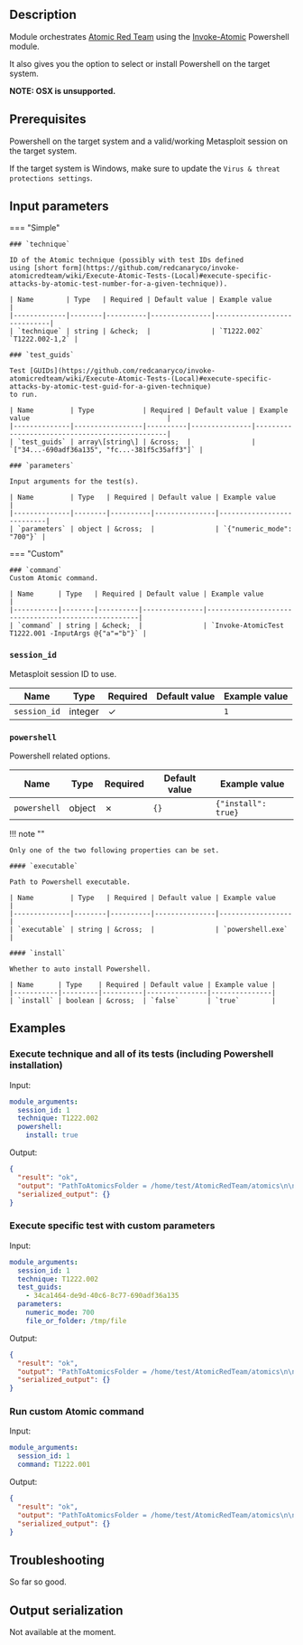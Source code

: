 ## Description
Module orchestrates [Atomic Red Team](https://github.com/redcanaryco/atomic-red-team) using the [Invoke-Atomic](https://github.com/redcanaryco/invoke-atomicredteam) Powershell module.

It also gives you the option to select or install Powershell on the target system.

**NOTE: OSX is unsupported.**

## Prerequisites
Powershell on the target system and a valid/working Metasploit session on the target system.

If the target system is Windows, make sure to update the `Virus & threat protections settings`.

## Input parameters

=== "Simple"

    ### `technique`
    
    ID of the Atomic technique (possibly with test IDs defined
    using [short form](https://github.com/redcanaryco/invoke-atomicredteam/wiki/Execute-Atomic-Tests-(Local)#execute-specific-attacks-by-atomic-test-number-for-a-given-technique)).
    
    | Name        | Type   | Required | Default value | Example value               |
    |-------------|--------|----------|---------------|-----------------------------|
    | `technique` | string | &check;  |               | `T1222.002` `T1222.002-1,2` |
    
    ### `test_guids`
    
    Test [GUIDs](https://github.com/redcanaryco/invoke-atomicredteam/wiki/Execute-Atomic-Tests-(Local)#execute-specific-attacks-by-atomic-test-guid-for-a-given-technique)
    to run.
    
    | Name         | Type            | Required | Default value | Example value                                  |
    |--------------|-----------------|----------|---------------|------------------------------------------------|
    | `test_guids` | array\[string\] | &cross;  |               | `["34...-690adf36a135", "fc...-381f5c35aff3"]` |
    
    ### `parameters`
    
    Input arguments for the test(s).
    
    | Name         | Type   | Required | Default value | Example value             |
    |--------------|--------|----------|---------------|---------------------------|
    | `parameters` | object | &cross;  |               | `{"numeric_mode": "700"}` |

=== "Custom"

    ### `command`
    Custom Atomic command.

    | Name      | Type   | Required | Default value | Example value                                       |
    |-----------|--------|----------|---------------|-----------------------------------------------------|
    | `command` | string | &check;  |               | `Invoke-AtomicTest T1222.001 -InputArgs @{"a"="b"}` |

### `session_id`

Metasploit session ID to use.

| Name         | Type    | Required | Default value | Example value |
|--------------|---------|----------|---------------|---------------|
| `session_id` | integer | &check;  |               | `1`           |

### `powershell`

Powershell related options.

| Name         | Type   | Required | Default value | Example value       |
|--------------|--------|----------|---------------|---------------------|
| `powershell` | object | &cross;  | `{}`          | `{"install": true}` |

!!! note ""

    Only one of the two following properties can be set.

    #### `executable`
    
    Path to Powershell executable.
    
    | Name         | Type   | Required | Default value | Example value    |
    |--------------|--------|----------|---------------|------------------|
    | `executable` | string | &cross;  |               | `powershell.exe` |
    
    #### `install`
    
    Whether to auto install Powershell.
    
    | Name      | Type    | Required | Default value | Example value |
    |-----------|---------|----------|---------------|---------------|
    | `install` | boolean | &cross;  | `false`       | `true`        |

## Examples

### Execute technique and all of its tests (including Powershell installation)

Input:
```yaml
module_arguments:
  session_id: 1
  technique: T1222.002
  powershell:
    install: true
```

Output:

```json
{
  "result": "ok",
  "output": "PathToAtomicsFolder = /home/test/AtomicRedTeam/atomics\n\nExecuting test: T1222.002-1 chmod - Change file or folder mode (numeric mode)\nchmod: cannot access '/tmp/AtomicRedTeam/atomics/T1222.002': No such file or directory\nExit code: 1\nDone executing test: T1222.002-1 chmod - Change file or folder mode (numeric mode)\n", 
  "serialized_output": {}
}
```

### Execute specific test with custom parameters

Input:
```yaml
module_arguments:
  session_id: 1
  technique: T1222.002
  test_guids: 
    - 34ca1464-de9d-40c6-8c77-690adf36a135
  parameters:
    numeric_mode: 700
    file_or_folder: /tmp/file
```

Output:

```json
{
  "result": "ok",
  "output": "PathToAtomicsFolder = /home/test/AtomicRedTeam/atomics\n\nExecuting test: T1222.002-1 chmod - Change file or folder mode (numeric mode)\nchmod: cannot access '/tmp/AtomicRedTeam/atomics/T1222.002': No such file or directory\nExit code: 1\nDone executing test: T1222.002-1 chmod - Change file or folder mode (numeric mode)\n", 
  "serialized_output": {}
}
```

### Run custom Atomic command

Input:
```yaml
module_arguments:
  session_id: 1
  command: T1222.001
```

Output:

```json
{
  "result": "ok",
  "output": "PathToAtomicsFolder = /home/test/AtomicRedTeam/atomics\n\nExecuting test: T1222.002-1 chmod - Change file or folder mode (numeric mode)\nchmod: cannot access '/tmp/AtomicRedTeam/atomics/T1222.002': No such file or directory\nExit code: 1\nDone executing test: T1222.002-1 chmod - Change file or folder mode (numeric mode)\n", 
  "serialized_output": {}
}
```

## Troubleshooting
So far so good.

## Output serialization
Not available at the moment.
